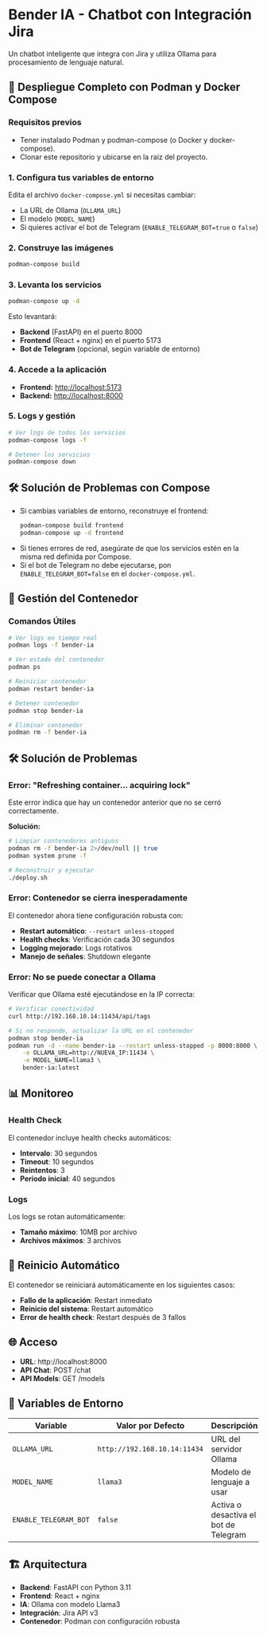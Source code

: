 # Bender IA - Chatbot con Integración Jira

Un chatbot inteligente que integra con Jira y utiliza Ollama para procesamiento de lenguaje natural.

## 🚀 Despliegue Completo con Podman y Docker Compose

### **Requisitos previos**
- Tener instalado Podman y podman-compose (o Docker y docker-compose).
- Clonar este repositorio y ubicarse en la raíz del proyecto.

### **1. Configura tus variables de entorno**

Edita el archivo `docker-compose.yml` si necesitas cambiar:
- La URL de Ollama (`OLLAMA_URL`)
- El modelo (`MODEL_NAME`)
- Si quieres activar el bot de Telegram (`ENABLE_TELEGRAM_BOT=true` o `false`)

### **2. Construye las imágenes**

```bash
podman-compose build
```

### **3. Levanta los servicios**

```bash
podman-compose up -d
```

Esto levantará:
- **Backend** (FastAPI) en el puerto 8000
- **Frontend** (React + nginx) en el puerto 5173
- **Bot de Telegram** (opcional, según variable de entorno)

### **4. Accede a la aplicación**

- **Frontend:** [http://localhost:5173](http://localhost:5173)
- **Backend:** [http://localhost:8000](http://localhost:8000)

### **5. Logs y gestión**

```bash
# Ver logs de todos los servicios
podman-compose logs -f

# Detener los servicios
podman-compose down
```

## 🛠️ Solución de Problemas con Compose

- Si cambias variables de entorno, reconstruye el frontend:
  ```bash
  podman-compose build frontend
  podman-compose up -d frontend
  ```
- Si tienes errores de red, asegúrate de que los servicios estén en la misma red definida por Compose.
- Si el bot de Telegram no debe ejecutarse, pon `ENABLE_TELEGRAM_BOT=false` en el `docker-compose.yml`.

## 🔧 Gestión del Contenedor

### Comandos Útiles
```bash
# Ver logs en tiempo real
podman logs -f bender-ia

# Ver estado del contenedor
podman ps

# Reiniciar contenedor
podman restart bender-ia

# Detener contenedor
podman stop bender-ia

# Eliminar contenedor
podman rm -f bender-ia
```

## 🛠️ Solución de Problemas

### Error: "Refreshing container... acquiring lock"
Este error indica que hay un contenedor anterior que no se cerró correctamente.

**Solución:**
```bash
# Limpiar contenedores antiguos
podman rm -f bender-ia 2>/dev/null || true
podman system prune -f

# Reconstruir y ejecutar
./deploy.sh
```

### Error: Contenedor se cierra inesperadamente
El contenedor ahora tiene configuración robusta con:
- **Restart automático**: `--restart unless-stopped`
- **Health checks**: Verificación cada 30 segundos
- **Logging mejorado**: Logs rotativos
- **Manejo de señales**: Shutdown elegante

### Error: No se puede conectar a Ollama
Verificar que Ollama esté ejecutándose en la IP correcta:
```bash
# Verificar conectividad
curl http://192.168.10.14:11434/api/tags

# Si no responde, actualizar la URL en el contenedor
podman stop bender-ia
podman run -d --name bender-ia --restart unless-stopped -p 8000:8000 \
    -e OLLAMA_URL=http://NUEVA_IP:11434 \
    -e MODEL_NAME=llama3 \
    bender-ia:latest
```

## 📊 Monitoreo

### Health Check
El contenedor incluye health checks automáticos:
- **Intervalo**: 30 segundos
- **Timeout**: 10 segundos
- **Reintentos**: 3
- **Período inicial**: 40 segundos

### Logs
Los logs se rotan automáticamente:
- **Tamaño máximo**: 10MB por archivo
- **Archivos máximos**: 3 archivos

## 🔄 Reinicio Automático

El contenedor se reiniciará automáticamente en los siguientes casos:
- **Fallo de la aplicación**: Restart inmediato
- **Reinicio del sistema**: Restart automático
- **Error de health check**: Restart después de 3 fallos

## 🌐 Acceso

- **URL**: http://localhost:8000
- **API Chat**: POST /chat
- **API Models**: GET /models

## 📝 Variables de Entorno

| Variable | Valor por Defecto | Descripción |
|----------|-------------------|-------------|
| `OLLAMA_URL` | `http://192.168.10.14:11434` | URL del servidor Ollama |
| `MODEL_NAME` | `llama3` | Modelo de lenguaje a usar |
| `ENABLE_TELEGRAM_BOT` | `false` | Activa o desactiva el bot de Telegram |

## 🏗️ Arquitectura

- **Backend**: FastAPI con Python 3.11
- **Frontend**: React + nginx
- **IA**: Ollama con modelo Llama3
- **Integración**: Jira API v3
- **Contenedor**: Podman con configuración robusta 
